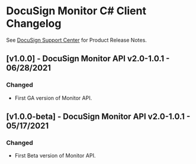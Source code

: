 # DocuSign Monitor C# Client Changelog
See [DocuSign Support Center](https://support.docusign.com/en/releasenotes/) for Product Release Notes.

## [v1.0.0] - DocuSign Monitor API v2.0-1.0.1 - 06/28/2021
### Changed
- First GA version of Monitor API.

## [v1.0.0-beta] - DocuSign Monitor API v2.0-1.0.1 - 05/17/2021
### Changed
- First Beta version of Monitor API.
